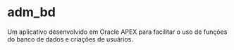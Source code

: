 # adm_bd
Um aplicativo desenvolvido em Oracle APEX para facilitar o uso de funções do banco de dados e criações de usuários.
